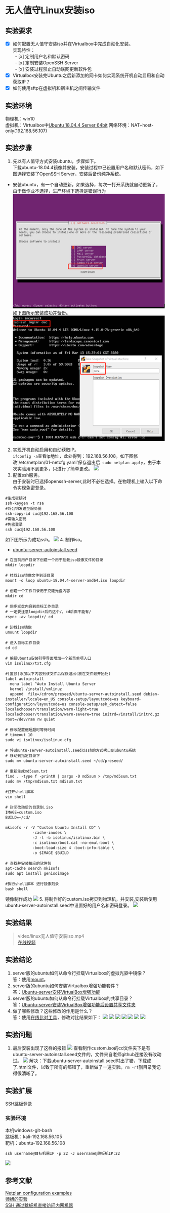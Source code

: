 # 无人值守Linux安装iso
## 实验要求
- [x] 如何配置无人值守安装iso并在Virtualbox中完成自动化安装。  
实现特性：  
&ensp;- [x] 定制用户名和默认密码  
&ensp;- [x] 定制安装OpenSSH Server  
&ensp;- [x] 安装过程禁止自动联网更新软件包
- [x] Virtualbox安装完Ubuntu之后新添加的网卡如何实现系统开机自动启用和自动获取IP？
- [x] 如何使用sftp在虚拟机和宿主机之间传输文件
## 实验环境
物理机：win10  
虚拟机：Virtualbox中[Ubuntu 18.04.4 Server 64bit](https://mirror.tuna.tsinghua.edu.cn/ubuntu-cdimage/releases/18.04/release/) 
网络环境：NAT+host-only(192.168.56.107)
## 实验步骤
1. 先以有人值守方式安装ubuntu，步骤如下。    
下载ubuntu-18.04.4镜像并安装，安装过程中已设置用户名和默认密码，如下图选择安装了OpenSSH Server，安装后备份纯净系统。
* 安装ubuntu，有一个自动更新，如果选择，每次一打开系统就自动更新了，由于做作业不选择，生产环境下选择是错误行为
![](images/openssh-choose.png)
如下图所示安装成功并备份。
![](images/userset.png)
2. 实现开机自动启用和自动获取IP。    
```ifconfig -a```查看ip地址，此处得到：192.168.56.108。如下图修改'/etc/netplan/01-netcfg.yaml'保存退出后``` sudo netplan apply```，由于本次实验用不到更多，只进行了简单更改。
![](images/dhcp-set.jpg)
3. 配置ssh服务。  
由于安装时已选择openssh-server,此时不必在选择。在物理机上输入以下命令实现免密登录。
```
#生成密钥对
ssh-keygen -t rsa
#将公钥发送至服务器
ssh-copy-id cuc@192.168.56.108
#需输入密码
#免密登录
ssh cuc@192.168.56.108
```
如下图所示为成功ssh。
![](images/ssh-ok.png)
4. 制作iso。
* [ubuntu-server-autoinstall.seed](https://github.com/c4pr1c3/LinuxSysAdmin/blob/master/exp/chap0x01/cd-rom/preseed/ubuntu-server-autoinstall.seed#L18)
```
# 在当前用户目录下创建一个用于挂载iso镜像文件的目录
mkdir loopdir

# 挂载iso镜像文件到该目录
mount -o loop ubuntu-18.04.4-server-amd64.iso loopdir

# 创建一个工作目录用于克隆光盘内容
mkdir cd
 
# 同步光盘内容到目标工作目录
# 一定要注意loopdir后的这个/，cd后面不能有/
rsync -av loopdir/ cd

# 卸载iso镜像
umount loopdir

# 进入目标工作目录
cd cd

# 编辑Ubuntu安装引导界面增加一个新菜单项入口
vim isolinux/txt.cfg

#[置顶]添加以下内容到该文件后保存退出(放在文件最开始处)
label autoinstall
  menu label ^Auto Install Ubuntu Server
  kernel /install/vmlinuz
  append  file=/cdrom/preseed/ubuntu-server-autoinstall.seed debian-installer/locale=en_US console-setup/layoutcode=us keyboard-configuration/layoutcode=us console-setup/ask_detect=false localechooser/translation/warn-light=true localechooser/translation/warn-severe=true initrd=/install/initrd.gz root=/dev/ram rw quiet

# 修改配置缩短超时等待时间
# timeout 10
sudo vi isolinux/isolinux.cfg

# 将ubuntu-server-autoinstall.seed以ssh的方式拷贝到ubuntu系统
# 移动到指定目录下
sudo mv ubuntu-server-autoinstall.seed ~/cd/preseed/

# 重新生成md5sum.txt
find . -type f -print0 | xargs -0 md5sum > /tmp/md5sum.txt
sudo mv /tmp/md5sum.txt md5sum.txt

#打开shell脚本
vim shell

# 封闭改动后的目录到.iso
IMAGE=custom.iso
BUILD=~/cd/

mkisofs -r -V "Custom Ubuntu Install CD" \
            -cache-inodes \
            -J -l -b isolinux/isolinux.bin \
            -c isolinux/boot.cat -no-emul-boot \
            -boot-load-size 4 -boot-info-table \
            -o $IMAGE $BUILD

# 查找并安装相应的软件包
apt-cache search mkisofs
sudo apt install genisoimage

#执行shell脚本 进行镜像刻录
bash shell
```
镜像制作成功
![](images/iso-ok.png)
5. 将制作好的custom.iso拷贝到物理机，并安装,安装后使用ubuntu-server-autoinstall.seed中设置好的用户名和密码登录。
![](images/nameandpwd.png)
## 实验结果
>video/linux无人值守安装iso.mp4  
[在线视频](https://www.bilibili.com/video/BV1i7411f7jq)
## 实验结论
1. server版的ubuntu如何从命令行挂载Virtualbox的虚拟光驱中镜像？  
答：使用[mount](https://www.cnblogs.com/itech/archive/2009/08/07/1541061.html)。
2. server版的ubuntu如何安装Virtualbox增强功能套件？  
答：[Ubuntu-server安装VirtualBox增强功能](https://juejin.im/post/5d423d5f6fb9a06acc00637f)
3. server版的ubuntu如何从命令行挂载Virtualbox的共享目录？  
答：[Ubuntu-server安装VirtualBox增强功能后设置共享文件夹](https://juejin.im/post/5d423d5f6fb9a06acc00637f)
4. 做了哪些修改？这些修改的作用是什么？  
答：使用[在线比对工具](http://www.jq22.com/textDifference)，修改对比结果如下：
![](images/change0.png)
![](images/change1.png)
![](images/change2.png)
![](images/change3.png)
![](images/change4.png)
![](images/change5.png)
![](images/change6.png)
## 实验问题
1. 最后安装出现了这样的报错
![](images/wrong1.png)
查看制作custom.iso的cd文件夹下是有ubuntu-server-autoinstall.seed文件的，文件来自老师github连接没有改动过。
![](images/wrong2.png)
解决：下载ubuntu-server-autoinstall.seed时出了错，下载成了.html文件，以致于所有的都错了，重新做了一遍实验。```rm -rf```删目录我记得很清晰了。
## 实验扩展
SSH跳板登录
### 实验环境
本机windows-git-bash  
跳板机：kali-192.168.56.105  
靶机：ubuntu-192.168.56.108
```
ssh username@目标机器IP -p 22 -J username@跳板机IP:22
```
![](images/jump-ok.png) 
## 参考文献
[Netplan configuration examples](https://netplan.io/examples)  
[师姐的实验](https://github.com/CUCCS/linux-2019-jckling/tree/master/0x01)  
[SSH 通过跳板机直接访问内网机器](https://woodenrobot.me/2019/07/18/ssh-proxyjump/)
